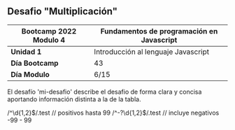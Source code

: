 ## Desafio "Multiplicación"

|Bootcamp 2022 Modulo 4|Fundamentos de programación en Javascript|
|----|-----|
|**Unidad 1**|Introducción al lenguaje Javascript|
|**Día Bootcamp**|43|
|**Día Modulo**|6/15|


El desafío 'mi-desafio' describe el desafio de forma clara y concisa aportando información distinta a la de la tabla.




/^\d{1,2}$/.test // positivos hasta 99
/^-?\d{1,2}$/.test // incluye negativos -99 - 99